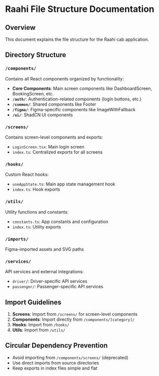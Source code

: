 # Raahi File Structure Documentation

## Overview
This document explains the file structure for the Raahi cab application.

## Directory Structure

### `/components/`
Contains all React components organized by functionality:

- **Core Components**: Main screen components like DashboardScreen, BookingScreen, etc.
- **`/auth/`**: Authentication-related components (login buttons, etc.)
- **`/common/`**: Shared components like Footer
- **`/figma/`**: Figma-specific components like ImageWithFallback
- **`/ui/`**: ShadCN UI components

### `/screens/`
Contains screen-level components and exports:
- `LoginScreen.tsx`: Main login screen
- `index.ts`: Centralized exports for all screens

### `/hooks/`
Custom React hooks:
- `useAppState.ts`: Main app state management hook
- `index.ts`: Hook exports

### `/utils/`
Utility functions and constants:
- `constants.ts`: App constants and configuration
- `index.ts`: Utility exports

### `/imports/`
Figma-imported assets and SVG paths

### `/services/`
API services and external integrations:
- `driver/`: Driver-specific API services
- `passenger/`: Passenger-specific API services

## Import Guidelines

1. **Screens**: Import from `/screens/` for screen-level components
2. **Components**: Import directly from `/components/[category]/`
3. **Hooks**: Import from `/hooks/`
4. **Utils**: Import from `/utils/`

## Circular Dependency Prevention

- Avoid importing from `/components/screens/` (deprecated)
- Use direct imports from source directories
- Keep exports in index files simple and flat